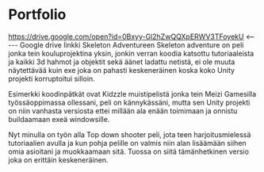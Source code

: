 # Portfolio

https://drive.google.com/open?id=0Bxyy-Gl2hZwQQXpERWV3TFoyekU <----- Google drive linkki Skeleton Adventureen
Skeleton adventure on peli jonka tein kouluprojektina yksin, jonkin verran koodia katsottu tutoriaaleista ja kaikki 3d hahmot ja objektit sekä äänet ladattu netistä, ei ole muuta näytettävää kuin exe joka on pahasti keskeneräinen koska koko Unity projekti korruptoitui silloin.

Esimerkki koodinpätkät ovat Kidzzle muistipelistä jonka tein Meizi Gamesilla työssäoppimassa ollessani, peli on kännykässäni, mutta sen Unity projekti on niin vanhasta versiosta ettei millään ala enään toimimaan ja onnistu buildaamaan exeä windowsille.

Nyt minulla on työn alla Top down shooter peli, jota teen harjoitusmielessä tutoriaalien avulla ja kun pohja pelille on valmis niin alan lisäämään siihen omia asioitani ja muokkaamaan sitä. Tuossa on siitä tämänhetkinen versio joka on erittäin keskeneräinen.
